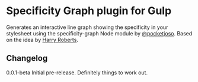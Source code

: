 # Specificity Graph plugin for Gulp

Generates an interactive line graph showing the specificity in your stylesheet using the specificity-graph Node module by [@pocketjoso](https://github.com/pocketjoso/specificity-graph). Based on the idea by [Harry Roberts](http://csswizardry.com/2014/10/the-specificity-graph/).

## Changelog
0.0.1-beta Initial pre-release. Definitely things to work out.

